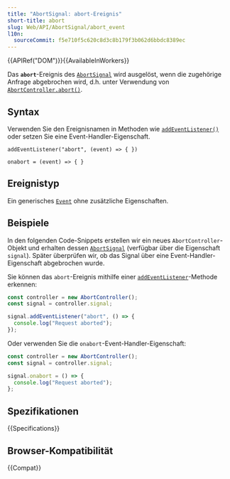 ```yaml
---
title: "AbortSignal: abort-Ereignis"
short-title: abort
slug: Web/API/AbortSignal/abort_event
l10n:
  sourceCommit: f5e710f5c620c8d3c8b179f3b062d6bbdc8389ec
---
```


{{APIRef("DOM")}}{{AvailableInWorkers}}

Das **`abort`**-Ereignis des [`AbortSignal`](/de/docs/Web/API/AbortSignal) wird ausgelöst, wenn die zugehörige Anfrage abgebrochen wird, d.h. unter Verwendung von [`AbortController.abort()`](/de/docs/Web/API/AbortController/abort).

## Syntax

Verwenden Sie den Ereignisnamen in Methoden wie [`addEventListener()`](/de/docs/Web/API/EventTarget/addEventListener) oder setzen Sie eine Event-Handler-Eigenschaft.

```js-nolint
addEventListener("abort", (event) => { })

onabort = (event) => { }
```

## Ereignistyp

Ein generisches [`Event`](/de/docs/Web/API/Event) ohne zusätzliche Eigenschaften.

## Beispiele

In den folgenden Code-Snippets erstellen wir ein neues `AbortController`-Objekt und erhalten dessen [`AbortSignal`](/de/docs/Web/API/AbortSignal) (verfügbar über die Eigenschaft `signal`). Später überprüfen wir, ob das Signal über eine Event-Handler-Eigenschaft abgebrochen wurde.

Sie können das `abort`-Ereignis mithilfe einer [`addEventListener`](/de/docs/Web/API/EventTarget/addEventListener)-Methode erkennen:

```js
const controller = new AbortController();
const signal = controller.signal;

signal.addEventListener("abort", () => {
  console.log("Request aborted");
});
```

Oder verwenden Sie die `onabort`-Event-Handler-Eigenschaft:

```js
const controller = new AbortController();
const signal = controller.signal;

signal.onabort = () => {
  console.log("Request aborted");
};
```

## Spezifikationen

{{Specifications}}

## Browser-Kompatibilität

{{Compat}}
